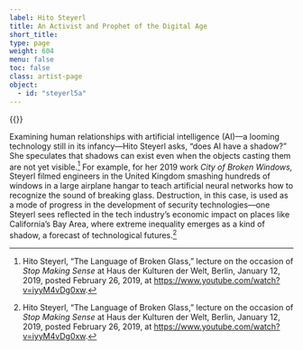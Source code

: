 ```yaml
---
label: Hito Steyerl
title: An Activist and Prophet of the Digital Age
short_title:
type: page
weight: 604
menu: false
toc: false
class: artist-page
object:
  - id: "steyerl5a"
---
```

{{<q-figure id="steyerl5a">}}

Examining human relationships with artificial intelligence (AI)—a looming technology still in its infancy—Hito Steyerl asks, “does AI have a shadow?” She speculates that shadows can exist even when the objects casting them are not yet visible.[^1] For example, for her 2019 work *City of Broken Windows,* Steyerl filmed engineers in the United Kingdom smashing hundreds of windows in a large airplane hangar to teach artificial neural networks how to recognize the sound of breaking glass. Destruction, in this case, is used as a mode of progress in the development of security technologies—one Steyerl sees reflected in the tech industry’s economic impact on places like California’s Bay Area, where extreme inequality emerges as a kind of shadow, a forecast of technological futures.[^2]

[^1]: Hito Steyerl, “The Language of Broken Glass,” lecture on the occasion of *Stop Making Sense* at Haus der Kulturen der Welt, Berlin, January 12, 2019, posted February 26, 2019, at https://www.youtube.com/watch?v=iyyM4vDg0xw.

[^2]: Hito Steyerl, “The Language of Broken Glass,” lecture on the occasion of *Stop Making Sense* at Haus der Kulturen der Welt, Berlin, January 12, 2019, posted February 26, 2019, at https://www.youtube.com/watch?v=iyyM4vDg0xw.

